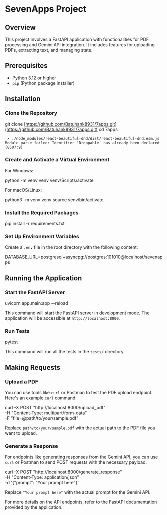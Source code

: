 # SevenApps Project

## Overview

This project involves a FastAPI application with functionalities for PDF processing and Gemini API integration. It includes features for uploading PDFs, extracting text, and managing state.

## Prerequisites

- Python 3.12 or higher
- `pip` (Python package installer)

## Installation

### Clone the Repository

git clone [https://github.com/Batuhank8931/7apps.git](https://github.com/Batuhank8931/7apps.git)
cd 7apps

     ⨯ ./node_modules/react-beautiful-dnd/dist/react-beautiful-dnd.esm.js
    Module parse failed: Identifier 'Droppable' has already been declared (8507:9)

### Create and Activate a Virtual Environment

For Windows:

python -m venv venv
venv\Scripts\activate

For macOS/Linux:

python3 -m venv venv
source venv/bin/activate

### Install the Required Packages

pip install -r requirements.txt

### Set Up Environment Variables

Create a `.env` file in the root directory with the following content:

DATABASE_URL=postgresql+asyncpg://postgres:101010@localhost/sevenapps

## Running the Application

### Start the FastAPI Server

uvicorn app.main:app --reload

This command will start the FastAPI server in development mode. The application will be accessible at `http://localhost:8000`.

### Run Tests

pytest

This command will run all the tests in the `tests/` directory.

## Making Requests

### Upload a PDF

You can use tools like `curl` or Postman to test the PDF upload endpoint. Here's an example `curl` command:

curl -X POST "http://localhost:8000/upload_pdf" \
-H "Content-Type: multipart/form-data" \
-F "file=@path/to/your/sample.pdf"

Replace `path/to/your/sample.pdf` with the actual path to the PDF file you want to upload.

### Generate a Response

For endpoints like generating responses from the Gemini API, you can use `curl` or Postman to send POST requests with the necessary payload.

curl -X POST "http://localhost:8000/generate_response" \
-H "Content-Type: application/json" \
-d '{"prompt": "Your prompt here"}'

Replace `"Your prompt here"` with the actual prompt for the Gemini API.

For more details on the API endpoints, refer to the FastAPI documentation provided by the application.
